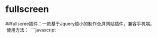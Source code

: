 # fullscreen
##fullscree插件：一款基于Jquery超小的制作全屏网站插件，兼容手机端。  
  使用方法：
  ```javascript
  <script src="js/jquery-1.11.3.min.js" type="text/javascript" charset="UTF-8"></script>
  <script src="js/fullscreen.js" type="text/javascript" charset="UTF-8"></script>
  ```
